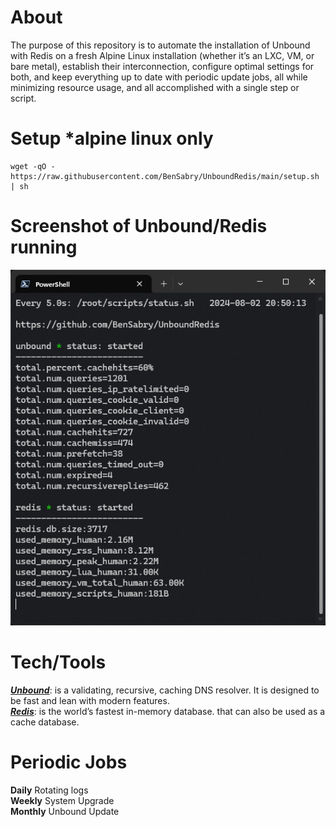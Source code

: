# About
The purpose of this repository is to automate the installation of Unbound with Redis on a fresh Alpine Linux installation (whether it’s an LXC, VM, or bare metal), establish their interconnection, configure optimal settings for both, and keep everything up to date with periodic update jobs, all while minimizing resource usage, and all accomplished with a single step or script.

# Setup *alpine linux only
```SHELL
wget -qO - https://raw.githubusercontent.com/BenSabry/UnboundRedis/main/setup.sh | sh
```

# Screenshot of Unbound/Redis running
![Screenshot of Unbound/Redis running.](https://github.com/BenSabry/UnboundRedis/blob/main/.github/assets/SS_monitor.sh.png?raw=true)

# Tech/Tools
<b>*[Unbound](https://www.nlnetlabs.nl/projects/unbound/about/)*</b>: is a validating, recursive, caching DNS resolver. It is designed to be fast and lean with modern features.<br />
<b>*[Redis](https://redis.io/about/)*</b>: is the world’s fastest in-memory database. that can also be used as a cache database.<br />

# Periodic Jobs
<b>Daily</b> Rotating logs<br />
<b>Weekly</b> System Upgrade<br />
<b>Monthly</b> Unbound Update<br />
